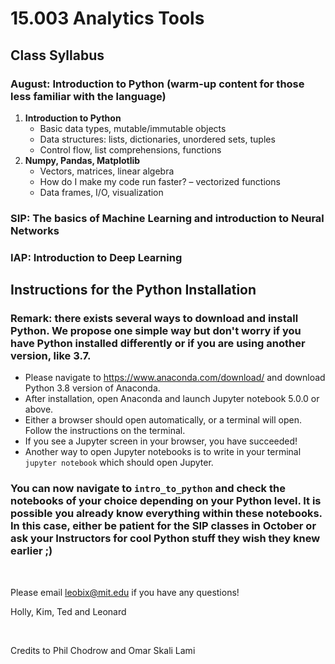 # 15.003 Analytics Tools

## Class Syllabus

### August: Introduction to Python (warm-up content for those less familiar with the language)

1. __Introduction to Python__
   - Basic data types, mutable/immutable objects
   - Data structures: lists, dictionaries, unordered sets, tuples
   - Control flow, list comprehensions, functions
1. __Numpy, Pandas, Matplotlib__
   - Vectors, matrices, linear algebra
   - How do I make my code run faster? – vectorized functions
   - Data frames, I/O, visualization

### SIP: The basics of Machine Learning and introduction to Neural Networks

### IAP: Introduction to Deep Learning


## Instructions for the Python Installation
### Remark: there exists several ways to download and install Python. We propose one simple way but don't worry if you have Python installed differently or if you are using another version, like 3.7.

- Please navigate to https://www.anaconda.com/download/ and download Python 3.8 version of Anaconda. 
- After installation, open Anaconda and launch Jupyter notebook 5.0.0 or above.
- Either a browser should open automatically, or a terminal will open. Follow the instructions on the terminal. 
- If you see a Jupyter screen in your browser, you have succeeded!
- Another way to open Jupyter notebooks is to write in your terminal ```jupyter notebook``` which should open Jupyter.

### You can now navigate to ```intro_to_python``` and check the notebooks of your choice depending on your Python level. It is possible you already know everything within these notebooks. In this case, either be patient for the SIP classes in October or ask your Instructors for cool Python stuff they wish they knew earlier ;)


<br />


Please email leobix@mit.edu if you have any questions!

Holly, Kim, Ted and Leonard

<br />

Credits to Phil Chodrow and Omar Skali Lami
